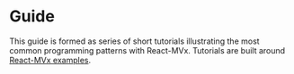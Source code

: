 # Guide

This guide is formed as series of short tutorials illustrating the most common programming patterns with React-MVx. Tutorials are built around [React-MVx examples](https://github.com/gaperton/react-mvx-examples).